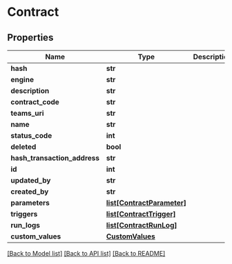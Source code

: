 # Contract

## Properties
Name | Type | Description | Notes
------------ | ------------- | ------------- | -------------
**hash** | **str** |  | [optional] 
**engine** | **str** |  | [optional] 
**description** | **str** |  | [optional] 
**contract_code** | **str** |  | [optional] 
**teams_uri** | **str** |  | [optional] 
**name** | **str** |  | [optional] 
**status_code** | **int** |  | [optional] 
**deleted** | **bool** |  | [optional] 
**hash_transaction_address** | **str** |  | [optional] 
**id** | **int** |  | [optional] 
**updated_by** | **str** |  | [optional] 
**created_by** | **str** |  | [optional] 
**parameters** | [**list[ContractParameter]**](ContractParameter.md) |  | [optional] 
**triggers** | [**list[ContractTrigger]**](ContractTrigger.md) |  | [optional] 
**run_logs** | [**list[ContractRunLog]**](ContractRunLog.md) |  | [optional] 
**custom_values** | [**CustomValues**](CustomValues.md) |  | [optional] 

[[Back to Model list]](../README.md#documentation-for-models) [[Back to API list]](../README.md#documentation-for-api-endpoints) [[Back to README]](../README.md)

